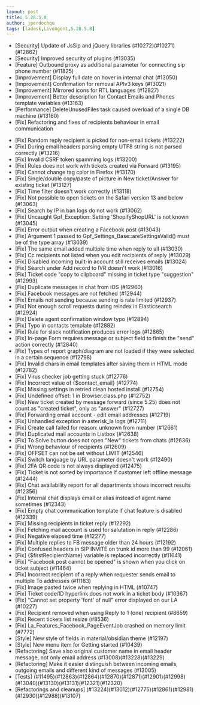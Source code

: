 ```yaml
---
layout: post
title: 5.28.5.8
author: jperdochqu
tags: [ladesk,LiveAgent,5.28.5.8]
---
```


- [Security] Update of JsSip and jQuery libraries (#10272)(#10271)(#12862)
- [Security] Improved security of plugins (#13035)
- [Feature] Outbound proxy as additional parameter for connecting sip phone number (#11825)
- [Improvement] Display full date on hover in internal chat (#13050)
- [Improvement] Confirmation for removal APIv3 keys (#13021)
- [Improvement] Mirrored icons for RTL languages (#12827)
- [Improvement] Better description for Contact Emails and Phones template variables (#13163)
- [Performance] DeleteUnusedFiles task caused overload of a single DB machine (#13160)
- [Fix] Refactoring and fixes of recipients behaviour in email communication

<!--more-->

- [Fix] Random reply recipient is picked for non-email tickets (#13222)
- [Fix] During email headers parsing empty UTF8 string is not parsed correctly (#13216)
- [Fix] Invalid CSRF token spamming logs (#13200)
- [Fix] Rules does not work with tickets created via Forward (#13195)
- [Fix] Cannot change tag color in Firefox (#13170)
- [Fix] Single/double copy/paste of picture in New ticket/Answer for existing ticket (#13127)
- [Fix] Time filter doesn't work correctly (#13118)
- [Fix] Not possible to open tickets on the Safari version 13 and below (#13063)
- [Fix] Search by IP in ban logs do not work (#13062)
- [Fix] Uncaught Gpf_Exception: Setting 'ShopifyShopURL' is not known (#13045)
- [Fix] Error output when creating a Facebook post (#13043)
- [Fix] Argument 1 passed to Gpf_Settings_Base::areSettingsValid() must be of the type array (#13039)
- [Fix] The same email added multiple time when reply to all (#13030)
- [Fix] Cc recipients not listed when you edit recipients of reply (#13029)
- [Fix] Disabled incoming built-in account still receives emails (#13024)
- [Fix] Search under Add record to IVR doesn't work (#13016)
- [Fix] Ticket code "copy to clipboard" missing in ticket type "suggestion" (#12993)
- [Fix] Duplicate messages in chat from iOS (#12960)
- [Fix] Facebook messages are not fetched (#12944)
- [Fix] Emails not sending because sending is rate limited (#12937)
- [Fix] Not enough scroll requests during reindex in Elasticsearch (#12924)
- [Fix] Delete agent confirmation window typo (#12894)
- [Fix] Typo in contacts template (#12882)
- [Fix] Rule for slack notification produces error logs (#12865)
- [Fix] In-page Form requires message or subject field to finish the "send" action correctly (#12840)
- [Fix] Types of report graph/diagram are not loaded if they were selected in a certain sequence (#12798)
- [Fix] Invalid chars in email templates after saving them in HTML mode (#12782)
- [Fix] Virus checker job getting stuck (#12776)
- [Fix] Incorrect value of {$contact_email} (#12774)
- [Fix] Missing settings in retried clean hosted install (#12754)
- [Fix] Undefined offset: 1 in Browser.class.php (#12752)
- [Fix] New ticket created by message forward (since 5.25) does not count as "created ticket", only as "answer" (#12727)
- [Fix] Forwarding email account - edit email addresses (#12719)
- [Fix] Unhandled exception in asterisk_la logs (#12711)
- [Fix] Create call failed for reason: unknown from number (#12661)
- [Fix] Duplicated mail accounts in Listbox (#12638)
- [Fix] To Solve button does not open "New" tickets from chats (#12636)
- [Fix] Wrong behaviour of recipients (#12609)
- [Fix] OFFSET can not be set without LIMIT (#12546)
- [Fix] Switch language by URL parameter doesn't work (#12490)
- [Fix] 2FA QR code is not always displayed (#12475)
- [Fix] Ticket is not sorted by importance if customer left offline message (#12444)
- [Fix] Chat availability report for all departments shows incorrect results (#12356)
- [Fix] Internal chat displays email or alias instead of agent name sometimes (#12343)
- [Fix] Empty chat communication template if chat feature is disabled (#12339)
- [Fix] Missing recipients in ticket reply (#12292)
- [Fix] Fetching mail account is used for salutation in reply (#12286)
- [Fix] Negative elapsed time (#12277)
- [Fix] Multiple replies to FB message older than 24 hours (#12192)
- [Fix] Confused headers in SIP INVITE on trunk id more than 99 (#12061)
- [Fix] {$firstRecipientName} variable is replaced incorrectly (#11641)
- [Fix] "Facebook post cannot be opened" is shown when you click on ticket subject (#11464)
- [Fix] Incorrect recipient of a reply when requester sends email to multiple To addresses (#11183)
- [Fix] Image pasted twice when replying in HTML (#10747)
- [Fix] Ticket code/ID hyperlink does not work in a ticket body (#10367)
- [Fix] "Cannot set property 'font' of null" error displayed on our LA (#10227)
- [Fix] Recipient removed when using Reply to 1 (one) recipient (#8659)
- [Fix] Recent tickets list resize (#8536)
- [Fix] La_Features_Facebook_PageEventJob crashed on memory limit (#7772)
- [Style] New style of fields in material/obsidian theme (#12197)
- [Style] New menu item for Getting started (#10439)
- [Refactoring] Save also original customer name in email header message, not only email address (#13008)(#13228)(#13229)
- [Refactoring] Make it easier distinguish between incoming emails, outgoing emails and different kind of messages (#13005)
- [Tests] (#11495)(#12863)(#12864)(#12870)(#12871)(#12901)(#12998)(#13040)(#13130)(#13131)(#12321)(#12320)
- [Refactorings and cleanups] (#13224)(#13012)(#12775)(#12861)(#12981)(#12930)(#12988)(#13107)

